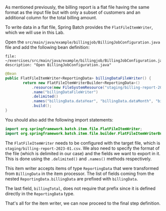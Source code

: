 As mentioned previously, the billing report is a flat file having the same format as the input file but with only a subset of customers and an additional column for the total billing amount.

To write data in a flat file, Spring Batch provides the `FlatFileItemWriter`, which we will use in this Lab.

Open the `src/main/java/example/billingjob/BillingJobConfiguration.java` file and add the following bean definition:

```editor:open-file
file: ~/exercises/src/main/java/example/billingjob/BillingJobConfiguration.java
description: "Open BillingJobConfiguration.java"
```

```java
@Bean
public FlatFileItemWriter<ReportingData> billingDataFileWriter() {
		return new FlatFileItemWriterBuilder<ReportingData>()
			.resource(new FileSystemResource("staging/billing-report-2023-01.csv"))
			.name("billingDataFileWriter")
			.delimited()
			.names("billingData.dataYear", "billingData.dataMonth", "billingData.accountId", "billingData.phoneNumber", "billingData.dataUsage", "billingData.callDuration", "billingData.smsCount", "billingTotal")
			.build();
}
```

You should also add the following import statements:

```java
import org.springframework.batch.item.file.FlatFileItemWriter;
import org.springframework.batch.item.file.builder.FlatFileItemWriterBuilder;
```

The `FlatFileItemWriter` needs to be configured with the target file, which is `staging/billing-report-2023-01.csv`. We also need to specify the format of the file (which is delimited in our case) and the fields we want to export in it. This is done using the `.delimited()` and `.names()` methods respectively.

This item writer accepts items of type `ReportingData` that were transformed from `BillingData` in the item processor. The list of fields coming from the nested `ReportingData.billingData` are prefixed with `billingData`.

The last field, `billingTotal`, does not require that prefix since it is defined directly in the `ReportingData` type.

That's all for the item writer, we can now proceed to the final step definition.
